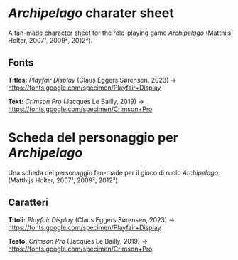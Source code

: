 # *Archipelago* charater sheet

A fan-made character sheet for the role-playing game *Archipelago* (Matthijs Holter, 2007¹, 2009², 2012³).

## Fonts

**Titles:** *Playfair Display* (Claus Eggers Sørensen, 2023) → <https://fonts.google.com/specimen/Playfair+Display>

**Text:** *Crimson Pro* (Jacques Le Bailly, 2019) → <https://fonts.google.com/specimen/Crimson+Pro>

# Scheda del personaggio per *Archipelago*

Una scheda del personaggio fan-made per il gioco di ruolo *Archipelago* (Matthijs Holter, 2007¹, 2009², 2012³).

## Caratteri

**Titoli:** *Playfair Display* (Claus Eggers Sørensen, 2023) → <https://fonts.google.com/specimen/Playfair+Display>

**Testo:** *Crimson Pro* (Jacques Le Bailly, 2019) → <https://fonts.google.com/specimen/Crimson+Pro>
